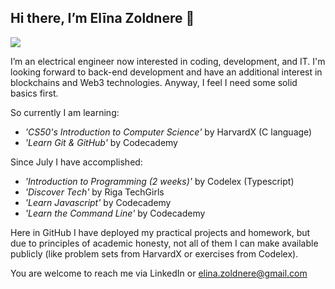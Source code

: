 ## Hi there, I’m Elīna Zoldnere 👋 ##
 <a href="https://www.linkedin.com/in/el%C4%ABna-zoldnere-348738197/">
    <img src="https://img.shields.io/badge/linkedin-%230077B5.svg?&style=for-the-badge&logo=linkedin&logoColor=white" />
 </a>

I’m an electrical engineer now interested in coding, development, and IT. I'm looking forward to back-end development and have an additional interest in blockchains and Web3 technologies. Anyway, I feel I need some solid basics first.

So currently I am learning:
  - *'CS50's Introduction to Computer Science'* by HarvardX (C language)
  - *'Learn Git & GitHub'* by Codecademy
  
 Since July I have accomplished:
  - *'Introduction to Programming (2 weeks)'* by Codelex (Typescript)
  - *'Discover Tech'* by Riga TechGirls
  - *'Learn Javascript'* by Codecademy
  - *'Learn the Command Line'* by Codecademy
  
  Here in GitHub I have deployed my practical projects and homework, but due to principles of academic honesty, not all of them I can make available publicly (like problem sets from HarvardX or exercises from Codelex).
  
  You are welcome to reach me via LinkedIn or elina.zoldnere@gmail.com
